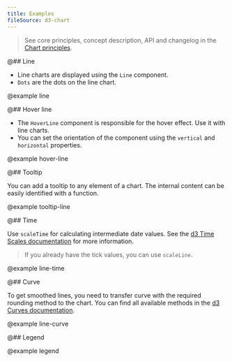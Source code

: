 ```yaml
---
title: Examples
fileSource: d3-chart
---
```


> See core principles, concept description, API and changelog in the [Chart principles](/data-display/d3-chart/).

@## Line

- Line charts are displayed using the `Line` component.
- `Dots` are the dots on the line chart.

@example line

@## Hover line

- The `HoverLine` component is responsible for the hover effect. Use it with line charts.
- You can set the orientation of the component using the `vertical` and `horizontal` properties.

@example hover-line

@## Tooltip

You can add a tooltip to any element of a chart. The internal content can be easily identified with a function.

@example tooltip-line

@## Time

Use `scaleTime` for calculating intermediate date values. See the [d3 Time Scales documentation](https://github.com/d3/d3-scale#time-scales) for more information.

> If you already have the tick values, you can use `scaleLine`.

@example line-time

@## Curve

To get smoothed lines, you need to transfer curve with the required rounding method to the chart. You can find all available methods in the [d3 Curves documentation](https://github.com/d3/d3-shape#curves).

@example line-curve

@## Legend

@example legend
